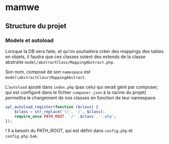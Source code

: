 # mamwe

## Structure du projet

### Models et autoload

Lorsque la DB sera faite, et qu'on souhaitera créer des mappings des tables en objets, il faudra que ces classes soient des extends de la classe abstraite `model/abstractClass/MappingAbstract.php`.

Son nom, composé de son `namespace` est `model\abstractClass\MappingAbstract`. 

L'`autoload` ajouté dans `index.php` (pas celui qui serait géré par composer, qui est configuré dans le fichier `composer.json` à la racine du projet) permettra le chargement de nos classes en fonction de leur namespace.

```PHP
spl_autoload_register(function ($class) {
    $class = str_replace('\\', '/', $class);
    require_once PATH_ROOT. '/' .$class . '.php';
});
```

! Il a besoin du PATH_ROOT, qui est défini dans `config.php` et `config.php.bak`.